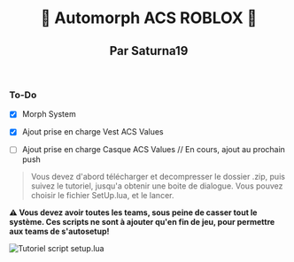 <h1 align="center">🌟 Automorph ACS ROBLOX 🌟</h1>
<h2 align="center"> Par Saturna19 </h2>
<br>
<h3 align="left"> To-Do </h3> 

- [X] Morph System
- [X] Ajout prise en charge Vest ACS Values
- [ ] Ajout prise en charge Casque ACS Values // En cours, ajout au prochain push


> Vous devez d'abord télécharger et decompresser le dossier .zip, puis suivez le tutoriel, jusqu'a obtenir une boite de dialogue. Vous pouvez choisir le fichier SetUp.lua, et le lancer. 

**:warning: Vous devez avoir toutes les teams, sous peine de casser tout le système. Ces scripts ne sont à ajouter qu'en fin de jeu, pour permettre aux teams de s'autosetup!**

![Tutoriel script setup.lua](https://www.zupimages.net/up/22/32/tfs0.png)


